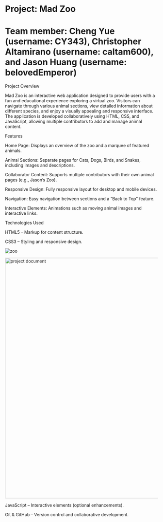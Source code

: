 # Project: Mad Zoo
# Team member: Cheng Yue (username: CY343), Christopher Altamirano (username: caltam600), and Jason Huang (username: belovedEmperor)

Project Overview

Mad Zoo is an interactive web application designed to provide users with a fun and educational experience exploring a virtual zoo. Visitors can navigate through various animal sections, view detailed information about different species, and enjoy a visually appealing and responsive interface. The application is developed collaboratively using HTML, CSS, and JavaScript, allowing multiple contributors to add and manage animal content.

Features

Home Page: Displays an overview of the zoo and a marquee of featured animals.

Animal Sections: Separate pages for Cats, Dogs, Birds, and Snakes, including images and descriptions.

Collaborator Content: Supports multiple contributors with their own animal pages (e.g., Jason’s Zoo).

Responsive Design: Fully responsive layout for desktop and mobile devices.

Navigation: Easy navigation between sections and a “Back to Top” feature.

Interactive Elements: Animations such as moving animal images and interactive links.

Technologies Used

HTML5 – Markup for content structure.


CSS3 – Styling and responsive design.

![zoo](https://github.com/user-attachments/assets/746c8c85-0714-4697-91a3-fa51c211e4b3)

<img width="1295" height="790" alt="project document" src="https://github.com/user-attachments/assets/79104877-badd-44a7-87a5-afe4bc32c3a1" />



JavaScript – Interactive elements (optional enhancements).

Git & GitHub – Version control and collaborative development.
